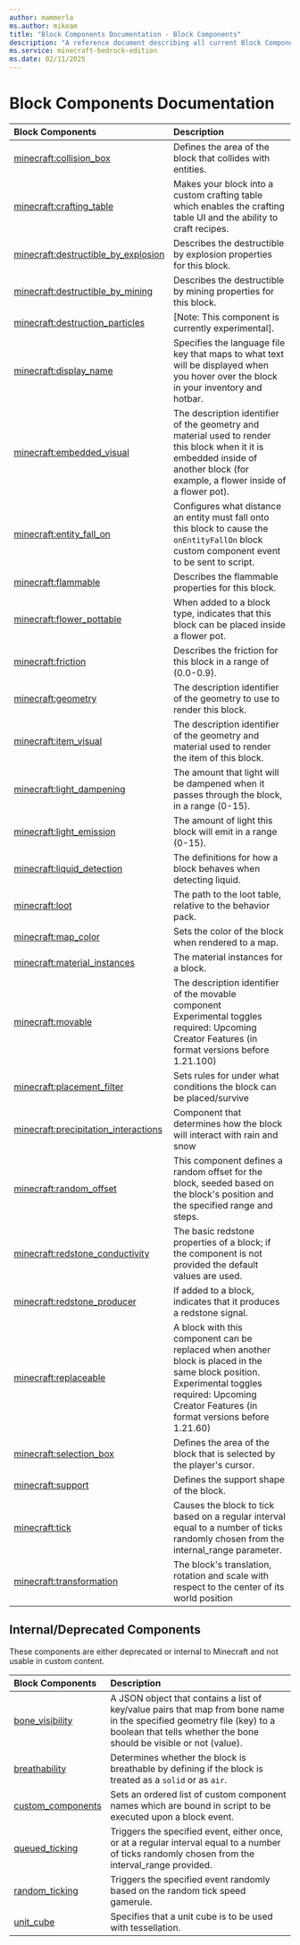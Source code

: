 ```yaml
---
author: mammerla
ms.author: mikeam
title: "Block Components Documentation - Block Components"
description: "A reference document describing all current Block Components"
ms.service: minecraft-bedrock-edition
ms.date: 02/11/2025 
---
```


# Block Components Documentation

| Block Components | Description |
|:-----|:----------|
| [minecraft:collision_box](./minecraftBlock_collision_box.md)| Defines the area of the block that collides with entities. |
| [minecraft:crafting_table](./minecraftBlock_crafting_table.md)| Makes your block into a custom crafting table which enables the crafting table UI and the ability to craft recipes. |
| [minecraft:destructible_by_explosion](./minecraftBlock_destructible_by_explosion.md)| Describes the destructible by explosion properties for this block. |
| [minecraft:destructible_by_mining](./minecraftBlock_destructible_by_mining.md)| Describes the destructible by mining properties for this block. |
| [minecraft:destruction_particles](./minecraftBlock_destruction_particles.md)| [Note: This component is currently experimental]. |
| [minecraft:display_name](./minecraftBlock_display_name.md)| Specifies the language file key that maps to what text will be displayed when you hover over the block in your inventory and hotbar. |
| [minecraft:embedded_visual](./minecraftBlock_embedded_visual.md)| The description identifier of the geometry and material used to render this block when it it is embedded inside of another block (for example, a flower inside of a flower pot). |
| [minecraft:entity_fall_on](./minecraftBlock_entity_fall_on.md)| Configures what distance an entity must fall onto this block to cause the `onEntityFallOn` block custom component event to be sent to script. |
| [minecraft:flammable](./minecraftBlock_flammable.md)| Describes the flammable properties for this block. |
| [minecraft:flower_pottable](./minecraftBlock_flower_pottable.md)| When added to a block type, indicates that this block can be placed inside a flower pot. |
| [minecraft:friction](./minecraftBlock_friction.md)| Describes the friction for this block in a range of (0.0-0.9). |
| [minecraft:geometry](./minecraftBlock_geometry.md)| The description identifier of the geometry to use to render this block. |
| [minecraft:item_visual](./minecraftBlock_item_visual.md)| The description identifier of the geometry and material used to render the item of this block. |
| [minecraft:light_dampening](./minecraftBlock_light_dampening.md)| The amount that light will be dampened when it passes through the block, in a range (0-15). |
| [minecraft:light_emission](./minecraftBlock_light_emission.md)| The amount of light this block will emit in a range (0-15). |
| [minecraft:liquid_detection](./minecraftBlock_liquid_detection.md)| The definitions for how a block behaves when detecting liquid. |
| [minecraft:loot](./minecraftBlock_loot.md)| The path to the loot table, relative to the behavior pack. |
| [minecraft:map_color](./minecraftBlock_map_color.md)| Sets the color of the block when rendered to a map. |
| [minecraft:material_instances](./minecraftBlock_material_instances.md)| The material instances for a block. |
| [minecraft:movable](./minecraftBlock_movable.md)| The description identifier of the movable component<br>Experimental toggles required: Upcoming Creator Features (in format versions before 1.21.100) |
| [minecraft:placement_filter](./minecraftBlock_placement_filter.md)| Sets rules for under what conditions the block can be placed/survive |
| [minecraft:precipitation_interactions](./minecraftBlock_precipitation_interactions.md)| Component that determines how the block will interact with rain and snow |
| [minecraft:random_offset](./minecraftBlock_random_offset.md)| This component defines a random offset for the block, seeded based on the block's position and the specified range and steps. |
| [minecraft:redstone_conductivity](./minecraftBlock_redstone_conductivity.md)| The basic redstone properties of a block; if the component is not provided the default values are used. |
| [minecraft:redstone_producer](./minecraftBlock_redstone_producer.md)| If added to a block, indicates that it produces a redstone signal. |
| [minecraft:replaceable](./minecraftBlock_replaceable.md)| A block with this component can be replaced when another block is placed in the same block position.<br>Experimental toggles required: Upcoming Creator Features (in format versions before 1.21.60) |
| [minecraft:selection_box](./minecraftBlock_selection_box.md)| Defines the area of the block that is selected by the player's cursor. |
| [minecraft:support](./minecraftBlock_support.md)| Defines the support shape of the block. |
| [minecraft:tick](./minecraftBlock_tick.md)| Causes the block to tick based on a regular interval equal to a number of ticks randomly chosen from the internal_range parameter. |
| [minecraft:transformation](./minecraftBlock_transformation.md)| The block's translation, rotation and scale with respect to the center of its world position |

## Internal/Deprecated Components
These components are either deprecated or internal to Minecraft and not usable in custom content.

| Block Components | Description |
|:-----|:----------|
| [bone_visibility](./minecraftBlock_bone_visibility.md)| A JSON object that contains a list of key/value pairs that map from bone name in the specified geometry file (key) to a boolean that tells whether the bone should be visible or not (value). |
| [breathability](./minecraftBlock_breathability.md)| Determines whether the block is breathable by defining if the block is treated as a `solid` or as `air`. |
| [custom_components](./minecraftBlock_custom_components.md)| Sets an ordered list of custom component names which are bound in script to be executed upon a block event. |
| [queued_ticking](./minecraftBlock_queued_ticking.md)| Triggers the specified event, either once, or at a regular interval equal to a number of ticks randomly chosen from the interval_range provided. |
| [random_ticking](./minecraftBlock_random_ticking.md)| Triggers the specified event randomly based on the random tick speed gamerule. |
| [unit_cube](./minecraftBlock_unit_cube.md)| Specifies that a unit cube is to be used with tessellation. |